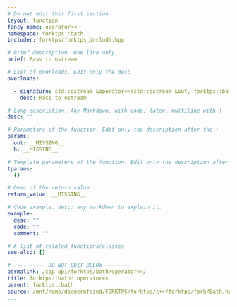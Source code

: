 ```yaml
---
# Do not edit this first section
layout: function
fancy_name: operator<<
namespace: forktps::bath
includer: forktps/forktps_include.hpp

# Brief description. One line only.
brief: Pass to ostream

# List of overloads. Edit only the desc
overloads:

  - signature: std::ostream &operator<<(std::ostream &out, forktps::bath const &b)
    desc: Pass to ostream

# Long description. Any Markdown, with code, latex, multiline with |
desc: ""

# Parameters of the function. Edit only the description after the :
params:
  out: __MISSING__
  b: __MISSING__

# Template parameters of the function. Edit only the description after the :
tparams:
  {}

# Desc of the return value
return_value: __MISSING__

# Code example. desc: any markdown to explain it.
example:
  desc: ""
  code: ""
  comment: ""

# A list of related functions/classes
see-also: []

# ---------- DO NOT EDIT BELOW --------
permalink: /cpp-api/forktps/bath/operator<</
title: forktps::bath::operator<<
parent: forktps::bath
source: /mnt/home/dbauernfeind/FORKTPS/forktps/c++/forktps/fork/Bath.hpp
...
```


